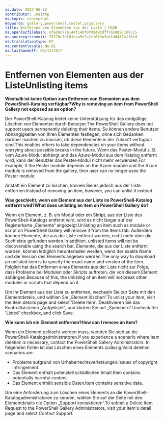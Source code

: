 ```yaml
---
ms.date: 2017-06-12
contributor: JKeithB
ms.topic: conceptual
keywords: gallery,powershell,cmdlet,psgallery
title: Entfernen von Elementen aus der Liste | MSDN
ms.openlocfilehash: 8fa09c77e144f14bf0fd3493dff7650897100715
ms.sourcegitcommit: 75f70c7df01eea5e7a2c16f9a3ab1dd437a1f8fd
ms.translationtype: HT
ms.contentlocale: de-DE
ms.lasthandoff: 06/12/2017
---
```

# <a name="unlisting-items"></a><span data-ttu-id="69bfc-103">Entfernen von Elementen aus der Liste</span><span class="sxs-lookup"><span data-stu-id="69bfc-103">Unlisting items</span></span>

<span data-ttu-id="69bfc-104">**Weshalb ist keine Option zum Entfernen von Elementen aus dem PowerShell-Katalog verfügbar?**</span><span class="sxs-lookup"><span data-stu-id="69bfc-104">**Why is removing an item from PowerShell Gallery not exposed as an option?**</span></span>

<span data-ttu-id="69bfc-105">Der PowerShell-Katalog bietet keine Unterstützung für das endgültige Löschen von Elementen durch Benutzer.</span><span class="sxs-lookup"><span data-stu-id="69bfc-105">The PowerShell Gallery does not support users permanently deleting their items.</span></span> <span data-ttu-id="69bfc-106">So können andere Benutzer Abhängigkeiten von Ihren Elementen festlegen, ohne sich Gedanken darüber machen zu müssen, ob diese Elemente in der Zukunft verfügbar sind.</span><span class="sxs-lookup"><span data-stu-id="69bfc-106">This enables others to take dependencies on your items without worrying about possible breaks in the future.</span></span> <span data-ttu-id="69bfc-107">Wenn das Pester-Modul z. B. vom Azure-Modul abhängt und das Azure-Modul aus dem Katalog entfernt wird, kann der Benutzer das Pester-Modul nicht mehr verwenden.</span><span class="sxs-lookup"><span data-stu-id="69bfc-107">For example, if the Pester module depends on the Azure module and the Azure module is removed from the gallery, then user can no longer uses the Pester module.</span></span>

<span data-ttu-id="69bfc-108">Anstatt ein Element zu löschen, können Sie es jedoch aus der Liste entfernen.</span><span class="sxs-lookup"><span data-stu-id="69bfc-108">Instead of removing an item, however, you can unlist it instead.</span></span>

<span data-ttu-id="69bfc-109">**Was geschieht, wenn ein Element aus der Liste im PowerShell-Katalog entfernt wird?**</span><span class="sxs-lookup"><span data-stu-id="69bfc-109">**What does unlisting an item on PowerShell Gallery do?**</span></span>

<span data-ttu-id="69bfc-110">Wenn ein Element, z. B. ein Modul oder ein Skript, aus der Liste des PowerShell-Katalogs entfernt wird, wird es nicht länger auf der Registerkarte „Elemente“ angezeigt.</span><span class="sxs-lookup"><span data-stu-id="69bfc-110">Unlisting an item such as module or script on PowerShell Gallery will remove it from the Items tab.</span></span>
<span data-ttu-id="69bfc-111">Außerdem können Elemente, die aus der Liste entfernt wurden, nicht mehr über die Suchleiste gefunden werden.</span><span class="sxs-lookup"><span data-stu-id="69bfc-111">In addition, unlisted items will not be discoverable using the search bar.</span></span>
<span data-ttu-id="69bfc-112">Elemente, die aus der Liste entfernt wurden, können lediglich herunterladen werden, wenn der exakte Name und die Version des Elements angeben werden.</span><span class="sxs-lookup"><span data-stu-id="69bfc-112">The only way to download an unlisted item is to specify the exact name and version of the item.</span></span>
<span data-ttu-id="69bfc-113">Folglich hat das Entfernen eines Elements aus der Liste nicht zur Folge, dass Probleme bei Modulen oder Skripts auftreten, die von diesem Element abhängen.</span><span class="sxs-lookup"><span data-stu-id="69bfc-113">Because of this, the unlisting of an item will not break other modules or scripts that depend on it.</span></span>

<span data-ttu-id="69bfc-114">Um Ihr Element aus der Liste zu entfernen, wechseln Sie zur Seite mit den Elementdetails, und wählen Sie „Element löschen“.</span><span class="sxs-lookup"><span data-stu-id="69bfc-114">To unlist your item, visit the item details page and select 'Delete Item'.</span></span> <span data-ttu-id="69bfc-115">Deaktivieren Sie das Kontrollkästchen „Aufgelistet“, und klicken Sie auf „Speichern“.</span><span class="sxs-lookup"><span data-stu-id="69bfc-115">Uncheck the 'Listed' checkbox, and click Save.</span></span>

<span data-ttu-id="69bfc-116">**Wie kann ich ein Element entfernen?**</span><span class="sxs-lookup"><span data-stu-id="69bfc-116">**How can I remove an item?**</span></span>

<span data-ttu-id="69bfc-117">Wenn ein Element gelöscht werden muss, wenden Sie sich an die PowerShell-Katalogadministratoren.</span><span class="sxs-lookup"><span data-stu-id="69bfc-117">If you experience a scenario where item deletion is necessary, contact the PowerShell Gallery Administrators.</span></span>
<span data-ttu-id="69bfc-118">In folgenden Fällen ist das Löschen eines Elements zulässig:</span><span class="sxs-lookup"><span data-stu-id="69bfc-118">Valid deletion scenarios are:</span></span>
- <span data-ttu-id="69bfc-119">Probleme aufgrund von Urheberrechtsverletzungen.</span><span class="sxs-lookup"><span data-stu-id="69bfc-119">Issues of copyright infringement.</span></span>
- <span data-ttu-id="69bfc-120">Das Element enthält potenziell schädlichen Inhalt.</span><span class="sxs-lookup"><span data-stu-id="69bfc-120">Item contains potentially harmful content.</span></span>
- <span data-ttu-id="69bfc-121">Das Element enthält sensible Daten.</span><span class="sxs-lookup"><span data-stu-id="69bfc-121">Item contains sensitive data.</span></span>

<span data-ttu-id="69bfc-122">Um eine Anforderung zum Löschen eines Elements an die PowerShell-Katalogadministratoren zu senden, wählen Sie auf der Seite mit den Elementdetails die Option „Support kontaktieren“.</span><span class="sxs-lookup"><span data-stu-id="69bfc-122">To submit a Delete Item Request to the PowerShell Gallery Administrators, visit your item's detail page and select Contact Support.</span></span>  


